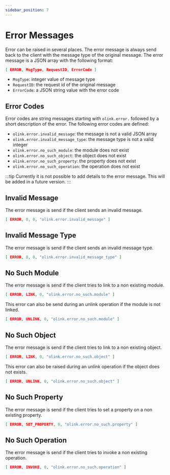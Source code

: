 ```yaml
---
sidebar_position: 7
---
```


# Error Messages

Error can be raised in several places. The error message is always send back to the client with the message type of the original message. The error message is a JSON array with the following format:

```json
[ ERROR, MsgType, RequestID, ErrorCode ]
```

- `MsgType`: integer value of message type
- `RequestID`: the request id of the original message
- `ErrorCode`: a JSON string value with the error code


## Error Codes

Error codes are string messages starting with `olink.error.` followed by a short description of the error. The following error codes are defined:

- `olink.error.invalid_message`: the message is not a valid JSON array
- `olink.error.invalid_message_type`: the message type is not a valid integer
- `olink.error.no_such_module`: the module does not exist
- `olink.error.no_such_object`: the object does not exist
- `olink.error.no_such_property`: the property does not exist
- `olink.error.no_such_operation`: the operation does not exist


:::tip
Currently it is not possible to add details to the error message. This will be added in a future version.
:::

## Invalid Message

The error message is send if the client sends an invalid message.

```json
[ ERROR, 0, 0, "olink.error.invalid_message" ]
```

## Invalid Message Type

The error message is send if the client sends an invalid message type.

```json
[ ERROR, 0, 0, "olink.error.invalid_message_type" ]
```

## No Such Module

The error message is send if the client tries to link to a non existing module.

```json
[ ERROR, LINK, 0, "olink.error.no_such.module" ]
```

This error can also be send during an unlink operation if the module is not linked.

```json
[ ERROR, UNLINK, 0, "olink.error.no_such.module" ]
```

## No Such Object

The error message is send if the client tries to link to a non existing object.

```json
[ ERROR, LINK, 0, "olink.error.no_such.object" ]
```

This error can also be raised during an unlink operation if the object does not exists.

```json
[ ERROR, UNLINK, 0, "olink.error.no_such.object" ]
```

## No Such Property

The error message is send if the client tries to set a property on a non existing property.

```json
[ ERROR, SET_PROPERTY, 0, "olink.error.no_such.property" ]
```

## No Such Operation

The error message is send if the client tries to invoke a non existing operation.

```json
[ ERROR, INVOKE, 0, "olink.error.no_such.operation" ]
```

